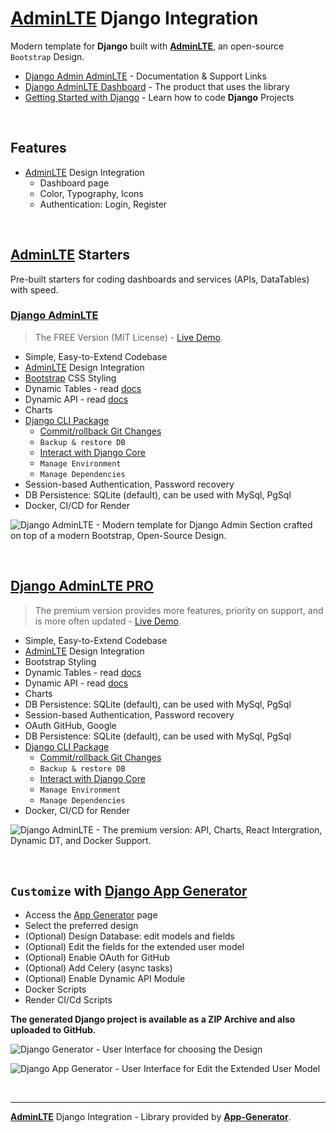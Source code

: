# [AdminLTE](https://app-generator.dev/product/adminlte/) Django Integration

Modern template for **Django** built with **[AdminLTE](https://app-generator.dev/product/adminlte/)**, an open-source `Bootstrap` Design.

- [Django Admin AdminLTE](https://app-generator.dev/docs/products/django-libs/theme-adminlte.html) - Documentation & Support Links
- [Django AdminLTE Dashboard](https://app-generator.dev/product/adminlte/django/) - The product that uses the library
- [Getting Started with Django](https://app-generator.dev/docs/technologies/django/index.html) - Learn how to code **Django** Projects

<br />

## Features

- [AdminLTE](https://app-generator.dev/product/adminlte/) Design Integration
  - Dashboard page
  - Color, Typography, Icons 
  - Authentication: Login, Register
  
<br />

## [AdminLTE](https://app-generator.dev/product/adminlte/) Starters

Pre-built starters for coding dashboards and services (APIs, DataTables) with speed.

### [Django AdminLTE](https://app-generator.dev/product/adminlte/django/)

> The FREE Version (MIT License) - [Live Demo](https://django-adminlte.onrender.com).

- Simple, Easy-to-Extend Codebase
- [AdminLTE](https://app-generator.dev/product/adminlte/) Design Integration 
- [Bootstrap](https://app-generator.dev/docs/templates/bootstrap.html) CSS Styling 
- Dynamic Tables - read [docs](https://app-generator.dev/docs/developer-tools/dynamic-datatables.html)
- Dynamic API - read [docs](https://app-generator.dev/docs/developer-tools/dynamic-api.html)
- Charts
- [Django CLI Package](https://app-generator.dev/docs/developer-tools/django-cli/index.html)
    - [Commit/rollback Git Changes](https://app-generator.dev/docs/developer-tools/django-cli/git-interface.html)
    - `Backup & restore DB`
    - [Interact with Django Core](https://app-generator.dev/docs/developer-tools/django-cli/query-django.html)
    - `Manage Environment`
    - `Manage Dependencies`
- Session-based Authentication, Password recovery
- DB Persistence: SQLite (default), can be used with MySql, PgSql
- Docker, CI/CD for Render

![Django AdminLTE - Modern template for Django Admin Section crafted on top of a modern Bootstrap, Open-Source Design.](https://user-images.githubusercontent.com/51070104/168842202-9b80a957-a375-4e6d-8247-2cc459267a86.png)

<br />

## [Django AdminLTE PRO](https://app-generator.dev/product/adminlte-pro/django/)

> The premium version provides more features, priority on support, and is more often updated - [Live Demo](https://django-adminlte-pro.onrender.com).

- Simple, Easy-to-Extend Codebase
- [AdminLTE](https://app-generator.dev/product/adminlte/) Design Integration 
- Bootstrap Styling 
- Dynamic Tables - read [docs](https://app-generator.dev/docs/developer-tools/dynamic-datatables.html)
- Dynamic API - read [docs](https://app-generator.dev/docs/developer-tools/dynamic-api.html)
- Charts
- DB Persistence: SQLite (default), can be used with MySql, PgSql
- Session-based Authentication, Password recovery
- OAuth GitHub, Google
- DB Persistence: SQLite (default), can be used with MySql, PgSql
- [Django CLI Package](https://app-generator.dev/docs/developer-tools/django-cli/index.html)
    - [Commit/rollback Git Changes](https://app-generator.dev/docs/developer-tools/django-cli/git-interface.html)
    - `Backup & restore DB`
    - [Interact with Django Core](https://app-generator.dev/docs/developer-tools/django-cli/query-django.html)
    - `Manage Environment`
    - `Manage Dependencies`
- Docker, CI/CD for Render

![Django AdminLTE - The premium version: API, Charts, React Intergration, Dynamic DT, and Docker Support.](https://github.com/user-attachments/assets/892dd62b-2127-4a8c-ba44-932999fdddbc)

<br />

## `Customize` with [Django App Generator](https://app-generator.dev/tools/django-generator/)

- Access the [App Generator](https://app-generator.dev/tools/django-generator/) page
- Select the preferred design
- (Optional) Design Database: edit models and fields
- (Optional) Edit the fields for the extended user model
- (Optional) Enable OAuth for GitHub
- (Optional) Add Celery (async tasks)
- (Optional) Enable Dynamic API Module
- Docker Scripts
- Render CI/Cd Scripts

**The generated Django project is available as a ZIP Archive and also uploaded to GitHub.**

![Django Generator - User Interface for choosing the Design](https://github.com/user-attachments/assets/b989c434-1c53-49ff-8dda-b46dbfc142ac) 

![Django App Generator - User Interface for Edit the Extended User Model](https://github.com/user-attachments/assets/f1a5fb68-a5ba-49c9-a3ae-91716de09912) 

<br />

---
**[AdminLTE](https://app-generator.dev/product/adminlte/)** Django Integration - Library provided by **[App-Generator](https://app-generator.dev)**.
